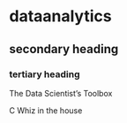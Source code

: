 # dataanalytics
## secondary heading
### tertiary heading
The Data Scientist’s Toolbox

C Whiz in the house
